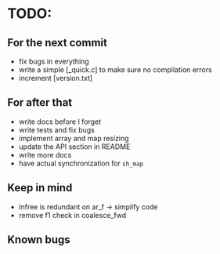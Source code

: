 TODO:
===
## For the next commit
- fix bugs in everything
- write a simple [_quick.c] to make sure no compilation errors
- increment [version.txt]
## For after that
- write docs before I forget
- write tests and fix bugs
- implement array and map resizing
- update the API section in README
- write more docs
- have actual synchronization for `sh_map`
## Keep in mind
- lnfree is redundant on ar_f -> simplify code
- remove f1 check in coalesce_fwd

## Known bugs